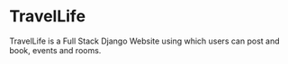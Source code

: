 # TravelLife
TravelLife is a Full Stack Django Website using which users can post and book, events and rooms.
